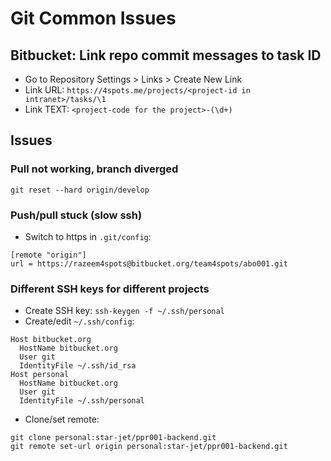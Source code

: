 # Git Common Issues

## Bitbucket: Link repo commit messages to task ID
- Go to Repository Settings > Links > Create New Link
- Link URL: `https://4spots.me/projects/<project-id in intranet>/tasks/\1`
- Link TEXT: `<project-code for the project>-(\d+)`

## Issues
### Pull not working, branch diverged
```
git reset --hard origin/develop
```
### Push/pull stuck (slow ssh)
- Switch to https in `.git/config`:
```
[remote "origin"]
url = https://razeem4spots@bitbucket.org/team4spots/abo001.git
```
### Different SSH keys for different projects
- Create SSH key: `ssh-keygen -f ~/.ssh/personal`
- Create/edit `~/.ssh/config`:
```
Host bitbucket.org
  HostName bitbucket.org
  User git
  IdentityFile ~/.ssh/id_rsa
Host personal
  HostName bitbucket.org
  User git
  IdentityFile ~/.ssh/personal
```
- Clone/set remote:
```
git clone personal:star-jet/ppr001-backend.git
git remote set-url origin personal:star-jet/ppr001-backend.git
```
